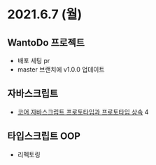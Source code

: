 # 2021.6.7 (월)

## WantoDo 프로젝트

- 배포 세팅 pr
- master 브랜치에 v1.0.0 업데이트

## 자바스크립트

- [코어 자바스크립트 프로토타입과 프로토타입 상속](https://ko.javascript.info/object-properties) 4

## 타입스크립트 OOP

- 리펙토링
